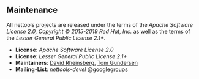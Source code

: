 ## Maintenance

All nettools projects are released under the terms of the *Apache Software
License 2.0, Copyright © 2015-2019 Red Hat, Inc.* as well as the terms of the
*Lesser General Public License 2.1+*.

 * **License**: *Apache Software License 2.0*
 * **License**: *Lesser General Public License 2.1+*
 * **Maintainers**: [David Rheinsberg](https://github.com/dvdhrm),
                    [Tom Gundersen](https://github.com/teg)
 * **Mailing-List**: *nettools-devel* [@googlegroups](https://groups.google.com/forum/#!forum/nettools-devel)
